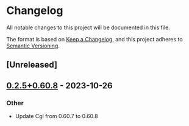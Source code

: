 # Changelog
All notable changes to this project will be documented in this file.

The format is based on [Keep a Changelog](https://keepachangelog.com/en/1.0.0/),
and this project adheres to [Semantic Versioning](https://semver.org/spec/v2.0.0.html).

## [Unreleased]

## [0.2.5+0.60.8](https://github.com/Maroon502/cgl-src/compare/v0.2.4+0.60.7...v0.2.5+0.60.8) - 2023-10-26

### Other
- Update Cgl from 0.60.7 to 0.60.8
